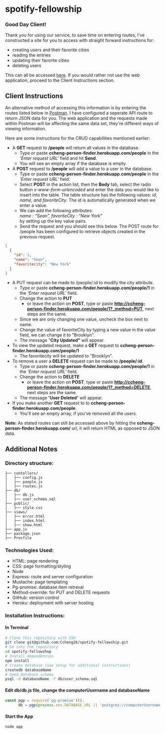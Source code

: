 # spotify-fellowship

### Good Day Client! 

Thank you for using our service, to save time on entering routes, I've constructed a site for you to access with straight forward instructions for:
+  creating users and their favorite cities
+  reading the entries
+  updating their favorite cities
+  deleting users 

This can all be accessed [here](ccheng-person-finder.herokuapp.com). If you would rather not use the web application, proceed to the Client Instructions section.

## Client Instructions

An alternative method of accessing this information is by entering the routes listed below in [Postman](https://www.getpostman.com/). I have configured a seperate API route to return JSON data for you. The web application and the requests made within Postman will be affecting the same data set, they're different ways of viewing information.

Here are some instructions for the CRUD capabilities mentioned earlier:
+ A **GET** request to **/people** will return all values in the database.
  + Type or paste **ccheng-person-finder.herokuapp.com/people** in the *'Enter request URL'* field and hit **Send**.
  + You will see an empty array if the database is empty.
+ A **POST** request to **/people** will add a value to a user in the database.
  + Type or paste **ccheng-person-finder.herokuapp.com/people** in the *'Enter request URL'* field.
  + Select **POST** in the action list, then the **Body** tab, select the radio button *x-www-form-urlencoded* and enter the data you would like to insert into the table. The table structure has the following values: *id, name, and favoriteCity*. The id is automatically generated when we enter a value.
  + We can add the following attributes: <br>
    *name : “Sean”, favoriteCity : “New York”* <br>
    by setting up the key value pairs. 
  + Send the request and you should see this below. The POST route for /people has been configured to retrieve objects created in the previous request.
```json
[
  {
    "id": 1,
    "name": "Sean",
    "favoritecity": "New York"
  }
]
```
+ A PUT request can be made to /people/:id to modify the city attribute.
  + Type or paste **ccheng-person-finder.herokuapp.com/people/1** in the *'Enter request URL'* field.
  + Change the action to **PUT**
    + or leave the action on **POST**, type or paste **http://ccheng-person-finder.herokuapp.com/people/1?_method=PUT**, next steps are the same.
  + Since we are only changing one value, uncheck the box next to name.
  + Change the value of favoriteCity by typing a new value in the value field, we can change it to "Brooklyn".
  + The message "**City Updated"** will appear.
+ To view the updated request, make a **GET** request to **ccheng-person-finder.herokuapp.com/people/1**
  + The favoritecity will be updated to "Brooklyn".
+ To remove a user a **DELETE** request can be made to **/people/:id**.
  + Type or paste **ccheng-person-finder.herokuapp.com/people/1** in the *'Enter request URL'* field.
  + Change the action to **DELETE**
    + or leave the action on **POST**, type or paste **http://ccheng-person-finder.herokuapp.com/people/1?_method=DELETE**, next steps are the same.
  + The message **'User Deleted'** will appear.
+ If you make another **GET** request to to **ccheng-person-finder.herokuapp.com/people**.
  + You'll see an empty array, if you've removed all the users.

**Note:** As stated routes can still be accessed above by hitting the **ccheng-person-finder.herokuapp.com/** url, it will return HTML as opposed to JSON data.

## Additional Notes

### Directory structure:
```
├── contollers/
│   ├── config.js
│   ├── people.js
│   ├── routes.js
├── db/
│   ├── db.js
│   ├── user_schema.sql
├── public/
│   ├── style.css
├── views/
│   ├── error.html
│   ├── index.html
│   ├── show.html
├── app.js
├── package.json
├── Procfile
```
### Technologies Used:
+ HTML: page rendering
+ CSS: page formatting/styling
+ Node
 + Express: route and server configuration
 + Mustache: page templating
 + Pg-promise: database item retreval
 + Method-override: for PUT and DELETE requests
+ GitHub: version control
+ Heroku: deployment with server hosting

### Installation Instructions:
#### In Terminal
 ```bash
# Clone this repository with SSH
git clone git@github.com:Ccheng26/spotify-fellowship.git
# Go into the repository
cd spotify-fellowshop
# Install dependencies
npm install
# Create database (see setup for additional instructions)
createdb databaseName
# Seed database schema
psql -d databaseName -f db/user_schema.sql
```
#### Edit db/db.js file, change the computerUsername and databaseName
```javascript
const pgp = require('pg-promise')(),
      db = pgp(process.env.DATABASE_URL || 'postgres://computerUsername@localhost:5432/databaseName');
```
#### Start the App
```bash
node app
```
